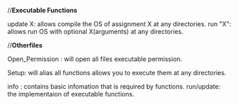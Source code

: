 //__Executable Functions__

update X:
	allows compile the OS of assignment X at any directories.
run "X":
	allows run OS with optional X(arguments) at any directories.



//__Otherfiles__

Open_Permission :
	will open all files executable permission.

Setup: 
	will alias all functions allows you to execute them at any directories.

info :
	contains basic infomation that is required by functions.
run/update:
	the implementaion of executable functions.
